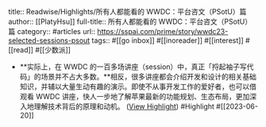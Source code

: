 title:: Readwise/Highlights/所有人都能看的 WWDC：平台咨文（PSotU）篇
author:: [[PlatyHsu]]
full-title:: 所有人都能看的 WWDC：平台咨文（PSotU）篇
category:: #articles
url:: https://sspai.com/prime/story/wwdc23-selected-sessions-psout
tags:: #[[go inbox]] #[[inoreader]] #[[interest]] #[[read]] #[[少数派]]
- **实际上，在 WWDC 的一百多场讲座（session）中，真正「捋起袖子写代码」的场景并不占大多数。**相反，很多讲座都会介绍开发和设计的相关基础知识，并辅以大量生动有趣的演示。即使不从事开发工作的爱好者，也可以借观看 WWDC 讲座，快人一步地了解苹果最新的功能规划、生态布局，更加深入地理解技术背后的原理和动机。 ([View Highlight](https://read.readwise.io/read/01h3bwatf18dw80rxvhnrn3x85)) #Highlight #[[2023-06-20]]